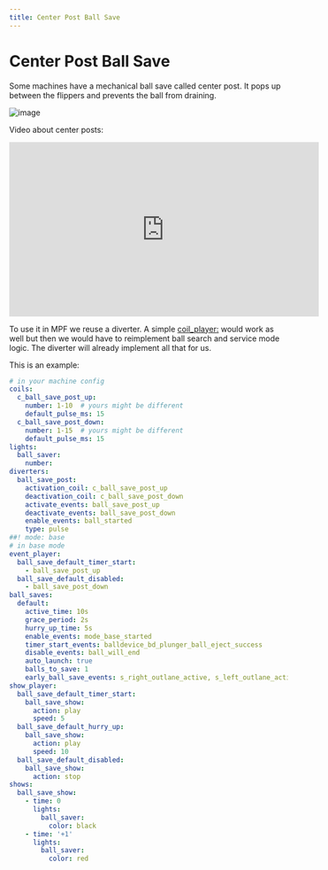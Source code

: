 ```yaml
---
title: Center Post Ball Save
---
```


# Center Post Ball Save


Some machines have a mechanical ball save called center post. It pops up
between the flippers and prevents the ball from draining.

![image](../images/center_post.jpg)

Video about center posts:

<div class="video-wrapper">
<iframe width="560" height="315" src="https://www.youtube.com/embed/eR0C5ft546c" title="YouTube video player" frameborder="0" allow="accelerometer; autoplay; clipboard-write; encrypted-media; gyroscope; picture-in-picture" allowfullscreen></iframe>
</div>

To use it in MPF we reuse a diverter. A simple
[coil_player:](../../config/coil_player.md) would work as well
but then we would have to reimplement ball search and service mode
logic. The diverter will already implement all that for us.

This is an example:

``` yaml
# in your machine config
coils:
  c_ball_save_post_up:
    number: 1-10  # yours might be different
    default_pulse_ms: 15
  c_ball_save_post_down:
    number: 1-15  # yours might be different
    default_pulse_ms: 15
lights:
  ball_saver:
    number:
diverters:
  ball_save_post:
    activation_coil: c_ball_save_post_up
    deactivation_coil: c_ball_save_post_down
    activate_events: ball_save_post_up
    deactivate_events: ball_save_post_down
    enable_events: ball_started
    type: pulse
##! mode: base
# in base mode
event_player:
  ball_save_default_timer_start:
    - ball_save_post_up
  ball_save_default_disabled:
    - ball_save_post_down
ball_saves:
  default:
    active_time: 10s
    grace_period: 2s
    hurry_up_time: 5s
    enable_events: mode_base_started
    timer_start_events: balldevice_bd_plunger_ball_eject_success
    disable_events: ball_will_end
    auto_launch: true
    balls_to_save: 1
    early_ball_save_events: s_right_outlane_active, s_left_outlane_active
show_player:
  ball_save_default_timer_start:
    ball_save_show:
      action: play
      speed: 5
  ball_save_default_hurry_up:
    ball_save_show:
      action: play
      speed: 10
  ball_save_default_disabled:
    ball_save_show:
      action: stop
shows:
  ball_save_show:
    - time: 0
      lights:
        ball_saver:
          color: black
    - time: '+1'
      lights:
        ball_saver:
          color: red
```
